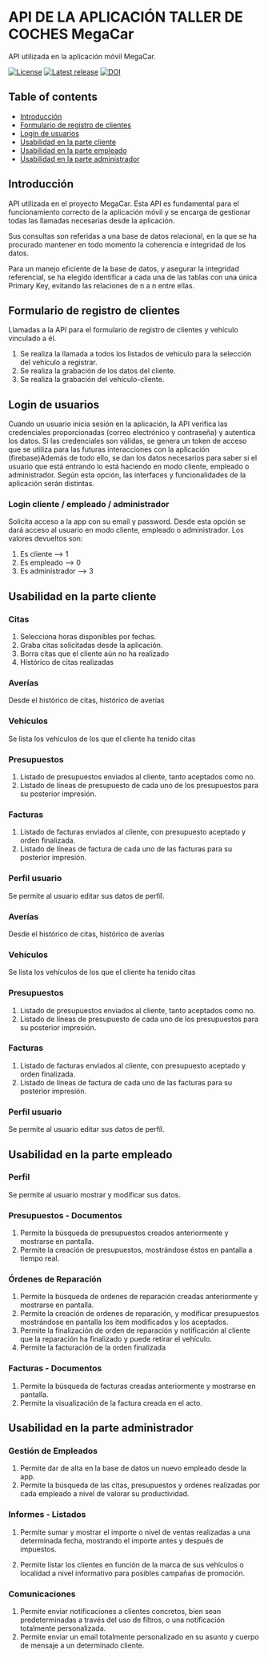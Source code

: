 API DE LA APLICACIÓN TALLER DE COCHES MegaCar
=================================================

API utilizada en la aplicación móvil MegaCar. 

[![License](https://img.shields.io/badge/License-CC0-lightgray.svg?style=flat-square)](https://creativecommons.org/publicdomain/zero/1.0/)
[![Latest release](https://img.shields.io/github/v/release/mhucka/readmine.svg?style=flat-square&color=b44e88)](https://github.com/mhucka/readmine/releases)
[![DOI](http://img.shields.io/badge/DOI-10.22002%20%2f%20D1.20173-blue.svg?style=flat-square)](https://data.caltech.edu/records/20173)


Table of contents
-----------------

* [Introducción](#Introducción)
* [Formulario de registro de clientes](#formulario-de-registro-de-clientes)
* [Login de usuarios](#login-de-usuarios)
* [Usabilidad en la parte cliente](#usabilidad-en-la-parte-cliente)
* [Usabilidad en la parte empleado](#usabilidad-en-la-parte-empleado) 
* [Usabilidad en la parte administrador](#usabilidad-en-la-parte-administrador) 


Introducción
------------
API utilizada en el proyecto MegaCar. Esta API es fundamental para el funcionamiento correcto de la aplicación móvil y se encarga de gestionar todas las llamadas necesarias desde la aplicación. 

Sus consultas son referidas a una base de datos relacional, en la que se ha procurado mantener en todo momento la coherencia e integridad de los datos. 

Para un manejo eficiente de la base de datos, y asegurar la integridad referencial, se ha elegido identificar a cada una de las tablas con una única Primary Key, evitando las relaciones de n a n entre ellas.

Formulario de registro de clientes
----------------------------------
Llamadas a la API para el formulario de registro de clientes y vehículo vinculado a él.

1. Se realiza la llamada a todos los listados de vehículo para la selección del vehículo a registrar.
2. Se realiza la grabación de los datos del cliente.
3. Se realiza la grabación del vehículo-cliente.


Login de usuarios
----------------------------------
Cuando un usuario inicia sesión en la aplicación, la API verifica las credenciales proporcionadas (correo electrónico y contraseña) y autentica los datos. Si las credenciales son válidas, se genera un token de acceso que se utiliza para las futuras interacciones con la aplicación (firebase)Además de todo ello, se dan los datos necesarios para saber si el usuario que está entrando lo está haciendo en modo cliente, empleado o administrador. Según esta opción, las interfaces y funcionalidades de la aplicación serán distintas.

###  Login cliente / empleado / administrador
Solicita acceso a la app con su email y password. Desde esta opción se dará acceso al usuario en modo cliente, empleado o administrador. Los valores devueltos son:
1. Es cliente --> 1
2. Es empleado --> 0
3. Es administrador --> 3


Usabilidad en la parte cliente
----------------------------------
###  Citas
1. Selecciona horas disponibles por fechas.
2. Graba citas solicitadas desde la aplicación.
3. Borra citas que el cliente aún no ha realizado
4. Histórico de citas realizadas

###  Averías
Desde el histórico de citas, histórico de averías 

###  Vehículos
Se lista los vehículos de los que el cliente ha tenido citas

###  Presupuestos
1. Listado de presupuestos enviados al cliente, tanto aceptados como no.
2. Listado de líneas de presupuesto de cada uno de los presupuestos para su posterior impresión.

###  Facturas
1. Listado de facturas enviados al cliente, con presupuesto aceptado y orden finalizada.
2. Listado de líneas de factura de cada uno de las facturas para su posterior impresión.

###  Perfil usuario
Se permite al usuario editar sus datos de perfíl.


###  Averías
Desde el histórico de citas, histórico de averías 

###  Vehículos
Se lista los vehículos de los que el cliente ha tenido citas

###  Presupuestos
1. Listado de presupuestos enviados al cliente, tanto aceptados como no.
2. Listado de líneas de presupuesto de cada uno de los presupuestos para su posterior impresión.

###  Facturas
1. Listado de facturas enviados al cliente, con presupuesto aceptado y orden finalizada.
2. Listado de líneas de factura de cada uno de las facturas para su posterior impresión.

###  Perfil usuario
Se permite al usuario editar sus datos de perfíl.

Usabilidad en la parte empleado
----------------------------------

###  Perfil 
Se permite al usuario mostrar y modificar sus datos.

###  Presupuestos - Documentos
1. Permite la búsqueda de presupuestos creados anteriormente y mostrarse en
pantalla.
2. Permite la creación de presupuestos, mostrándose éstos en pantalla a tiempo
real.

###  Órdenes de Reparación
1. Permite la búsqueda de ordenes de reparación creadas anteriormente y
mostrarse en pantalla.
2. Permite la creación de ordenes de reparación, y modificar presupuestos
mostrándose en pantalla los item modificados y los aceptados.
3. Permite la finalización de orden de reparación y notificación al cliente que la
reparación ha finalizado y puede retirar el vehículo.
4. Permite la facturación de la orden finalizada

###  Facturas - Documentos
1. Permite la búsqueda de facturas creadas anteriormente y mostrarse en pantalla.
2. Permite la visualización de la factura creada en el acto.



Usabilidad en la parte administrador
----------------------------------

###  Gestión de Empleados
1. Permite dar de alta en la base de datos un nuevo empleado desde la app.
2. Permite la búsqueda de las citas, presupuestos y ordenes realizadas por cada
empleado a nivel de valorar su productividad.

###  Informes - Listados
1. Permite sumar y mostrar el importe o nivel de ventas realizadas a una
determinada fecha, mostrando el importe antes y después de impuestos.

2. Permite listar los clientes en función de la marca de sus vehículos o localidad a
nivel informativo para posibles campañas de promoción.

###  Comunicaciones
1. Permite enviar notificaciones a clientes concretos, bien sean predeterminadas a
través del uso de filtros, o una notificación totalmente personalizada.
2. Permite enviar un email totalmente personalizado en su asunto y cuerpo de
mensaje a un determinado cliente.





